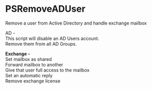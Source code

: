 # PSRemoveADUser
Remove a user from Active Directory and handle exchange mailbox

AD - <br>
This script will disable an AD Users account. <br>
Remove them from all AD Groups. <br>

<strong>Exchange -<br></strong>
Set mailbox as shared<br>
Forward mailbox to another <br>
Give that user full access to the mailbox<br>
Set an automatic reply<br>
Remove exchange license<br>
